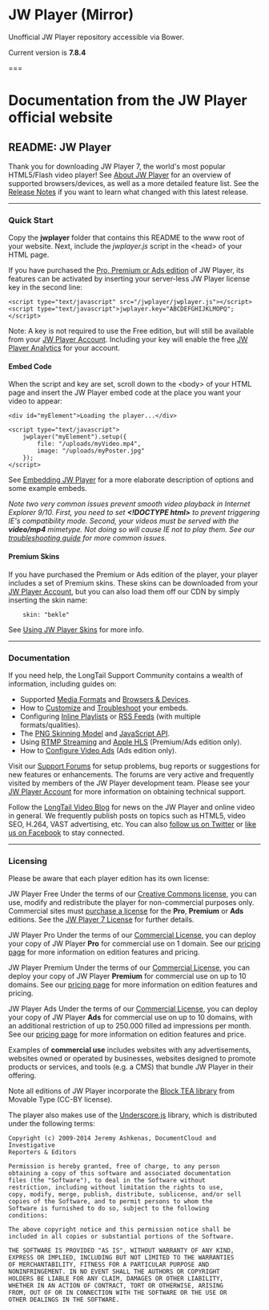 JW Player (Mirror)
==================

Unofficial JW Player repository accessible via Bower.

Current version is **7.8.4**



===

# Documentation from the JW Player official website

## README: JW Player

Thank you for downloading JW Player 7, the world's most popular HTML5/Flash video player! See [About JW Player](http://www.longtailvideo.com/support/jw-player/28832/about-jw-player) for an overview of supported browsers/devices, as well as a more detailed feature list. See the [Release Notes](http://www.longtailvideo.com/support/jw-player/28835/release-notes) if you want to learn what changed with this latest release.

---

### Quick Start

Copy the **jwplayer** folder that contains this README to the www root of your website. Next, include the *jwplayer.js* script in the \<head\> of your HTML page.

If you have purchased the [Pro, Premium or Ads edition](http://www.longtailvideo.com/jw-player/pricing/) of JW Player, its features can be activated by inserting your server-less JW Player license key in the second line:

    <script type="text/javascript" src="/jwplayer/jwplayer.js"></script>
    <script type="text/javascript">jwplayer.key="ABCDEFGHIJKLMOPQ";</script>

Note: A key is not required to use the Free edition, but will still be available from your [JW Player Account](https://account.longtailvideo.com/). Including your key will enable the free [JW Player Analytics](http://www.longtailvideo.com/support/jw-player/28852/using-jw-player-analytics) for your account.

#### Embed Code

When the script and key are set, scroll down to the \<body\> of your HTML page and insert the JW Player embed code at the place you want your video to appear:

    <div id="myElement">Loading the player...</div>

    <script type="text/javascript">
        jwplayer("myElement").setup({
            file: "/uploads/myVideo.mp4",
            image: "/uploads/myPoster.jpg"
        });
    </script>

See [Embedding JW Player](http://www.longtailvideo.com/support/jw-player/28839/embedding-the-player) for a more elaborate description of options and some example embeds.

*Note two very common issues prevent smooth video playback in Internet Explorer 9/10. First, you need to set **\<!DOCTYPE html\>** to prevent triggering IE's compatibility mode. Second, your videos must be served with the **video/mp4** mimetype. Not doing so will cause IE not to play them. See our [troubleshooting guide](http://www.longtailvideo.com/support/jw-player/28840/troubleshooting-your-setup) for more common issues.*

#### Premium Skins

If you have purchased the Premium or Ads edition of the player, your player includes a set of Premium skins. These skins can be downloaded from your [JW Player Account](https://account.longtailvideo.com/), but you can also load them off our CDN by simply inserting the skin name:

        skin: "bekle"

See [Using JW Player Skins](http://www.longtailvideo.com/support/jw-player/28846/using-jw-player-skins) for more info.

---

### Documentation

If you need help, the LongTail Support Community contains a wealth of information, including guides on:

-   Supported [Media Formats](http://www.longtailvideo.com/support/jw-player/28836/media-format-support) and [Browsers & Devices](http://www.longtailvideo.com/support/jw-player/28837/browser-device-support).
-   How to [Customize](http://www.longtailvideo.com/support/jw-player/28839/embedding-the-player) and [Troubleshoot](http://www.longtailvideo.com/support/jw-player/28840/troubleshooting-your-setup) your embeds.
-   Configuring [Inline Playlists](http://www.longtailvideo.com/support/jw-player/28842/working-with-playlists) or [RSS Feeds](http://www.longtailvideo.com/support/jw-player/28843/loading-rss-feeds) (with multiple formats/qualities).
-   The [PNG Skinning Model](http://www.longtailvideo.com/support/jw-player/28846/using-jw-player-skins) and [JavaScript API](http://www.longtailvideo.com/support/jw-player/28850/using-the-javascript-api).
-   Using [RTMP Streaming](http://www.longtailvideo.com/support/jw-player/28854/using-rtmp-streaming) and [Apple HLS](http://www.longtailvideo.com/support/jw-player/28856/using-apple-hls-streaming/) (Premium/Ads edition only).
-   How to [Configure Video Ads](http://www.longtailvideo.com/support/jw-player/28862/configuring-video-ads) (Ads edition only).

Visit our [Support Forums](http://www.longtailvideo.com/support/forums/jw-player/) for setup problems, bug reports or suggestions for new features or enhancements. The forums are very active and frequently visited by members of the JW Player development team. Please see your [JW Player Account](http://account.longtailvideo.com) for more information on obtaining technical support.

Follow the [LongTail Video Blog](http://www.longtailvideo.com/blog/) for news on the JW Player and online video in general. We frequently publish posts on topics such as HTML5, video SEO, H.264, VAST advertising, etc. You can also [follow us on Twitter](http://twitter.com/longtailvideo) or [like us on Facebook](http://www.facebook.com/longtailvideo) to stay connected.

---

### Licensing


Please be aware that each player edition has its own license:

JW Player Free
Under the terms of our [Creative Commons license](http://creativecommons.org/licenses/by-nc-sa/3.0/), you can use, modify and redistribute the player for non-commercial purposes only. Commercial sites must [purchase a license](%20http://www.longtailvideo.com/jw-player/pricing/) for the **Pro**, **Premium** or **Ads** editions. See the [JW Player 7 License](http://www.longtailvideo.com/jw-player/license/jw-player-license-text) for further details.

JW Player Pro
Under the terms of our [Commercial License](http://www.longtailvideo.com/jw-player/license/jw-player-license-text), you can deploy your copy of JW Player **Pro** for commercial use on 1 domain. See our [pricing page](http://www.longtailvideo.com/jw-player/pricing/) for more information on edition features and pricing.

JW Player Premium
Under the terms of our [Commercial License](http://www.longtailvideo.com/jw-player/license/jw-player-license-text), you can deploy your copy of JW Player **Premium** for commercial use on up to 10 domains. See our [pricing page](http://www.longtailvideo.com/jw-player/pricing/) for more information on edition features and pricing.

JW Player Ads
Under the terms of our [Commercial License](http://www.longtailvideo.com/jw-player/license/jw-player-license-text), you can deploy your copy of JW Player **Ads** for commercial use on up to 10 domains, with an additional restriction of up to 250.000 filled ad impressions per month. See our [pricing page](http://www.longtailvideo.com/jw-player/pricing/) for more information on edition features and price.

Examples of **commercial use** includes websites with any advertisements, websites owned or operated by businesses, websites designed to promote products or services, and tools (e.g. a CMS) that bundle JW Player in their offering.

Note all editions of JW Player incorporate the [Block TEA library](http://www.movable-type.co.uk/scripts/tea-block.html) from Movable Type (CC-BY license).

The player also makes use of the [Underscore.js](http://underscorejs.org/) library, which is distributed under the following terms:

    Copyright (c) 2009-2014 Jeremy Ashkenas, DocumentCloud and Investigative
    Reporters & Editors

    Permission is hereby granted, free of charge, to any person
    obtaining a copy of this software and associated documentation
    files (the "Software"), to deal in the Software without
    restriction, including without limitation the rights to use,
    copy, modify, merge, publish, distribute, sublicense, and/or sell
    copies of the Software, and to permit persons to whom the
    Software is furnished to do so, subject to the following
    conditions:

    The above copyright notice and this permission notice shall be
    included in all copies or substantial portions of the Software.

    THE SOFTWARE IS PROVIDED "AS IS", WITHOUT WARRANTY OF ANY KIND,
    EXPRESS OR IMPLIED, INCLUDING BUT NOT LIMITED TO THE WARRANTIES
    OF MERCHANTABILITY, FITNESS FOR A PARTICULAR PURPOSE AND
    NONINFRINGEMENT. IN NO EVENT SHALL THE AUTHORS OR COPYRIGHT
    HOLDERS BE LIABLE FOR ANY CLAIM, DAMAGES OR OTHER LIABILITY,
    WHETHER IN AN ACTION OF CONTRACT, TORT OR OTHERWISE, ARISING
    FROM, OUT OF OR IN CONNECTION WITH THE SOFTWARE OR THE USE OR
    OTHER DEALINGS IN THE SOFTWARE.
